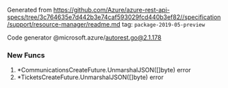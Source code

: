 Generated from https://github.com/Azure/azure-rest-api-specs/tree/3c764635e7d442b3e74caf593029fcd440b3ef82//specification/support/resource-manager/readme.md tag: `package-2019-05-preview`

Code generator @microsoft.azure/autorest.go@2.1.178


### New Funcs

1. *CommunicationsCreateFuture.UnmarshalJSON([]byte) error
1. *TicketsCreateFuture.UnmarshalJSON([]byte) error
